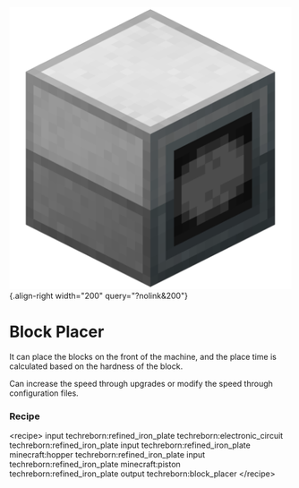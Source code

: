 ![Block Placer](/media/mods/techreborn/block_placer.png){.align-right width="200" query="?nolink&200"}

# Block Placer

It can place the blocks on the front of the machine, and the place time is calculated based on the hardness of the block.

Can increase the speed through upgrades or modify the speed through configuration files.

### Recipe

\<recipe\> input techreborn:refined_iron_plate techreborn:electronic_circuit techreborn:refined_iron_plate input techreborn:refined_iron_plate minecraft:hopper techreborn:refined_iron_plate input techreborn:refined_iron_plate minecraft:piston techreborn:refined_iron_plate output techreborn:block_placer \</recipe\>
